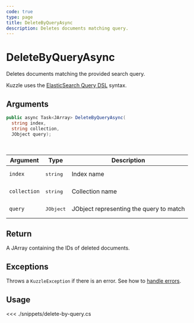 ```yaml
---
code: true
type: page
title: DeleteByQueryAsync
description: Deletes documents matching query.
---
```


# DeleteByQueryAsync

Deletes documents matching the provided search query.

Kuzzle uses the [ElasticSearch Query DSL](https://www.elastic.co/guide/en/elasticsearch/reference/5.6/query-dsl.html) syntax.

## Arguments

```csharp
public async Task<JArray> DeleteByQueryAsync(
  string index, 
  string collection, 
  JObject query);

```

<br/>

| Argument     | Type                                 | Description                             |
| ------------ | ------------------------------------ | --------------------------------------- |
| `index`      | <pre>string</pre>        | Index name                              |
| `collection` | <pre>string</pre>        | Collection name                         |
| `query`      | <pre>JObject</pre>        | JObject representing the query to match |


## Return

A JArray containing the IDs of deleted documents.

## Exceptions

Throws a `KuzzleException` if there is an error. See how to [handle errors](/sdk/csharp/2/essentials/error-handling).

## Usage

<<< ./snippets/delete-by-query.cs
